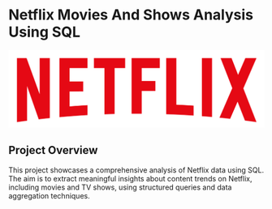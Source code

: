# Netflix Movies And Shows Analysis Using SQL
![Netflix Logo](https://github.com/Kanan-Shah/Netflix_Analysis_SQL/blob/main/logo.png)
## Project Overview
This project showcases a comprehensive analysis of Netflix data using SQL.
The aim is to extract meaningful insights about content trends on Netflix, including movies and TV shows, using structured queries and data aggregation techniques.

